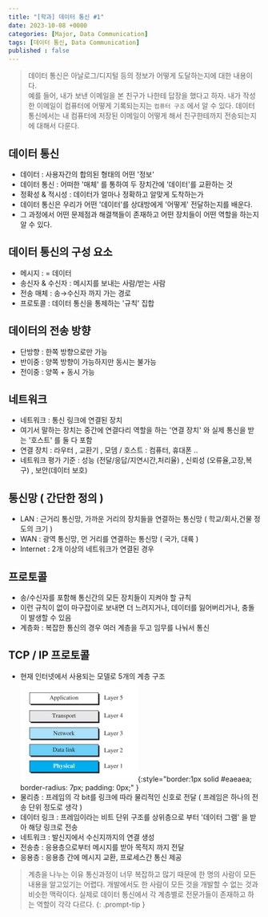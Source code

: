 ```yaml
---
title: "[학과] 데이터 통신 #1"
date: 2023-10-08 +0000
categories: [Major, Data Communication]
tags: [데이터 통신, Data Communication]
published : false
---
```


> 데이터 통신은 아날로그/디지털 등의 정보가 어떻게 도달하는지에 대한 내용이다.<br/>
 예를 들어, 내가 보낸 이메일을 본 친구가 나한테 답장을 했다고 하자. 내가 작성한 이메일이 컴퓨터에 어떻게 기록되는지는 `컴퓨터 구조` 에서 알 수 있다.
 데이터 통신에서는 내 컴퓨터에 저장된 이메일이 어떻게 해서 친구한테까지 전송되는지에 대해서 다룬다.

## 데이터 통신

- 데이터 : 사용자간의 합의된 형태의 어떤 '정보'
- 데이터 통신 : 어떠한 '매체' 를 통하여 두 장치간에 '데이터'를 교환하는 것
- 정확성 & 적시성 : 데이터가 얼마나 정확하고 알맞게 도착하는가
- 데이터 통신은 우리가 어떤 '데이터'를 상대방에게 '어떻게' 전달하는지를 배운다.
- 그 과정에서 어떤 문제점과 해결책들이 존재하고 어떤 장치들이 어떤 역할을 하는지 알 수 있다.

## 데이터 통신의 구성 요소
- 메시지 : = 데이터
- 송신자 & 수신자 : 메시지를 보내는 사람/받는 사람
- 전송 매체 : 송→수신자 까지 가는 경로
- 프로토콜 : 데이터 통신을 통제하는 '규칙' 집합

## 데이터의 전송 방향
- 단방향 : 한쪽 방향으로만 가능
- 반이중 : 양쪽 방향이 가능하지만 동시는 불가능
- 전이중 : 양쪽 + 동시 가능

## 네트워크
- 네트워크 : 통신 링크에 연결된 장치
- 여기서 말하는 장치는 중간에 연결다리 역할을 하는 '연결 장치' 와 실제 통신을 받는 '호스트' 를 둘 다 포함
- 연결 장치 : 라우터 , 교환기 , 모뎀 / 호스트 : 컴퓨터, 휴대폰 ..
- 네트워크 평가 기준 : 성능 (전달/응답/지연시간,처리율) , 신뢰성 (오류율,고장,복구) , 보안(데이터 보호)

 
## 통신망 ( 간단한 정의 )
- LAN : 근거리 통신망, 가까운 거리의 장치들을 연결하는 통신망 ( 학교/회사,건물 정도의 크기 )
- WAN : 광역 통신망, 먼 거리를 연결하는 통신망 ( 국가, 대륙 )
- Internet : 2개 이상의 네트워크가 연결된 경우
 
## 프로토콜
- 송/수신자를 포함해 통신간의 모든 장치들이 지켜야 할 규칙
- 이런 규칙이 없이 마구잡이로 보내면 더 느려지거나, 데이터를 잃어버리거나, 충돌이 발생할 수 있음
- 계층화 : 복잡한 통신의 경우 여러 계층을 두고 임무를 나눠서 통신

## TCP / IP 프로토콜
- 현재 인터넷에서 사용되는 모델로 5개의 계층 구조 <br>
![Desktop View](/assets/img/major-dc/DC1.png){:style="border:1px solid #eaeaea; border-radius: 7px; padding: 0px;" }
- 물리층 : 프레임의 각 bit를 링크에 따라 물리적인 신호로 전달 ( 프레임은 하나의 전송 단위 정도로 생각 )
- 데이터 링크 : 프레임이라는 비트 단위 구조를 상위층으로 부터 '데이터 그램' 을 받아 해당 링크로 전송
- 네트워크 : 발신지에서 수신지까지의 연결 생성
- 전송층 : 응용층으로부터 메시지를 받아 목적지 까지 전달
- 응용층 : 응용층 간에 메시지 교환, 프로세스간 통신 제공

> 계층을 나누는 이유 
  통신과정이 너무 복잡하고 많기 때문에 한 명의 사람이 모든 내용을 알고있기는 어렵다. 개발에서도 한 사람이 모든 것을 개발할 수 없는 것과 비슷한 맥락이다. 
  실제로 데이터 통신에서 각 계층별로 전문가들이 존재하고 하는 역할이 각각 다르다.
{: .prompt-tip }

